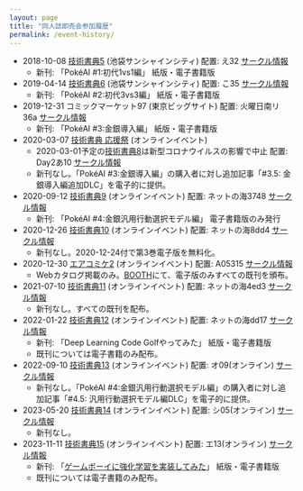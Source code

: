 ```yaml
---
layout: page
title: "同人誌即売会参加履歴"
permalink: /event-history/
---
```


* 2018-10-08 [技術書典5](https://techbookfest.org/event/tbf05) (池袋サンシャインシティ) 配置: え32 [サークル情報](https://techbookfest.org/event/tbf05/circle/43280001)
  * 新刊: 「PokéAI #1:初代1vs1編」 紙版・電子書籍版
* 2019-04-14 [技術書典6](https://techbookfest.org/event/tbf06) (池袋サンシャインシティ) 配置: こ35 [サークル情報](https://techbookfest.org/event/tbf06/circle/65670001)
  * 新刊: 「PokéAI #2:初代3vs3編」 紙版・電子書籍版
* 2019-12-31 コミックマーケット97 (東京ビッグサイト) 配置: 火曜日南リ36a [サークル情報](https://portal.circle.ms/Circle/Index/10423250)
  * 新刊: 「PokéAI #3:金銀導入編」 紙版・電子書籍版
* 2020-03-07 [技術書典 応援祭](https://techbookfest.org/market) (オンラインイベント)
  * 2020-03-01予定の[技術書典8](https://techbookfest.org/event/tbf08)は新型コロナウイルスの影響で中止 配置: Day2あ10 [サークル情報](https://techbookfest.org/event/tbf08/circle/5139454356357120)
  * 新刊なし。「PokéAI #3:金銀導入編」の購入者に対し追加記事「#3.5: 金銀導入編追加DLC」を電子的に提供。
* 2020-09-12 [技術書典9](https://techbookfest.org/event/tbf09) (オンラインイベント) 配置: ネットの海3748 [サークル情報](https://techbookfest.org/organization/29050048)
  * 新刊: 「PokéAI #4:金銀汎用行動選択モデル編」 電子書籍版のみ発行
* 2020-12-26 [技術書典10](https://techbookfest.org/event/tbf10) (オンラインイベント) 配置: ネットの海8dd4 [サークル情報](https://techbookfest.org/organization/29050048)
  * 新刊なし。2020-12-24付で第3巻電子版を無料化。
* 2020-12-30 [エアコミケ2](https://air.comiket.co.jp/) (オンラインイベント) 配置: A05315 [サークル情報](https://portal.circle.ms/Circle/Index/10423250)
  * Webカタログ掲載のみ。[BOOTH](https://select766.booth.pm/)にて、電子版のみすべての既刊を頒布。
* 2021-07-10 [技術書典11](https://techbookfest.org/event/tbf11) (オンラインイベント) 配置: ネットの海4ed3 [サークル情報](https://techbookfest.org/organization/29050048)
  * 新刊なし。すべての既刊を配布。
* 2022-01-22 [技術書典12](https://techbookfest.org/event/tbf12) (オンラインイベント) 配置: ネットの海dd17 [サークル情報](https://techbookfest.org/organization/29050048)
  * 新刊: 「Deep Learning Code Golfやってみた」 紙版・電子書籍版
  * 既刊については電子書籍のみ配布。
* 2022-09-10 [技術書典13](https://techbookfest.org/event/tbf13) (オンラインイベント) 配置: オ09(オンライン) [サークル情報](https://techbookfest.org/organization/29050048)
  * 新刊なし。「PokéAI #4:金銀汎用行動選択モデル編」の購入者に対し追加記事「#4.5: 汎用行動選択モデル編DLC」を電子的に提供。
* 2023-05-20 [技術書典14](https://techbookfest.org/event/tbf14) (オンラインイベント) 配置: シ05(オンライン) [サークル情報](https://techbookfest.org/organization/29050048)
  * 新刊なし。
* 2023-11-11 [技術書典15](https://techbookfest.org/event/tbf15) (オンラインイベント) 配置: エ13(オンライン) [サークル情報](https://techbookfest.org/organization/29050048)
  * 新刊: 「[ゲームボーイに強化学習を実装してみた](https://techbookfest.org/product/1QYFFvrVeTDUU3u4HnkE9p)」 紙版・電子書籍版
  * 既刊については電子書籍のみ配布。
